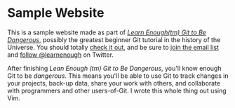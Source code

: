# Sample Website

This is a sample website made as part of
[*Learn Enough(tm) Git to Be Dangerous*](http://learnenough.com/git-tutorial), possibly the greatest beginner Git tutorial in the history of the Universe.  You should totally [check it out](http://learnenough.com/git-tutorial), and be sure to [join the email list](http://learnenough.com/#email_list) and [follow @learnenough](http://twitter.com/learnenough) on Twitter.

After finishing *Lean Enough (tm) Git to Be Dangerous*, you'll know enough Git to be *dangerous*.  This means you'll be able to use Git to track changes in your projects, back-up data, share your work with others, and collaborate with programmers and other users-of-Git.  I wrote this whole thing out using Vim.
